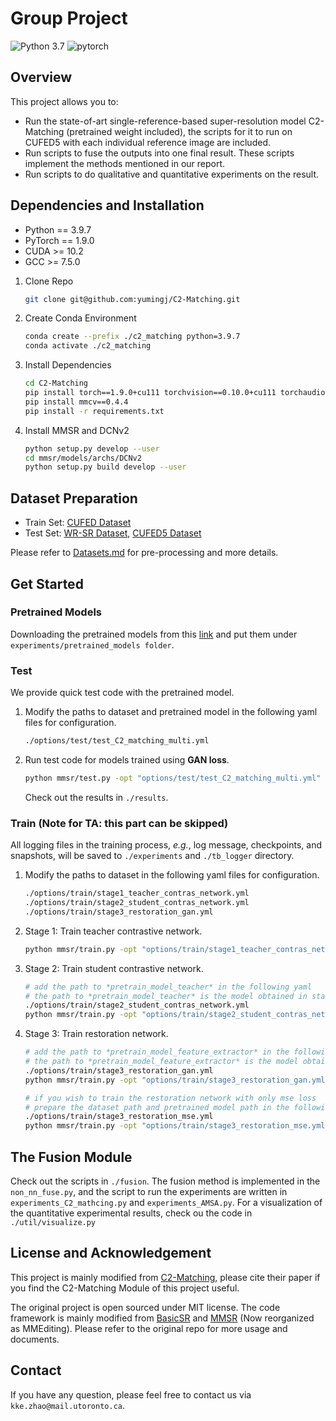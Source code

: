 # Group Project

![Python 3.7](https://img.shields.io/badge/python-3.9.7-green.svg?style=plastic)
![pytorch](https://img.shields.io/badge/pytorch-1.9.0-green.svg?style=plastic)


## Overview
This project allows you to:
- Run the state-of-art single-reference-based super-resolution model C2-Matching (pretrained weight included), the scripts for it to run on CUFED5 with each individual reference image are included.
- Run scripts to fuse the outputs into one final result. These scripts implement the methods mentioned in our report.
- Run scripts to do qualitative and quantitative experiments on the result.



## Dependencies and Installation

- Python == 3.9.7
- PyTorch == 1.9.0
- CUDA >= 10.2
- GCC >= 7.5.0


1. Clone Repo

   ```bash
   git clone git@github.com:yumingj/C2-Matching.git
   ```

1. Create Conda Environment

   ```bash
   conda create --prefix ./c2_matching python=3.9.7
   conda activate ./c2_matching
   ```

1. Install Dependencies

   ```bash
   cd C2-Matching
   pip install torch==1.9.0+cu111 torchvision==0.10.0+cu111 torchaudio==0.9.0 -f https://download.pytorch.org/whl/torch_stable.html
   pip install mmcv==0.4.4
   pip install -r requirements.txt
   ```

1. Install MMSR and DCNv2

    ```bash
    python setup.py develop --user
    cd mmsr/models/archs/DCNv2
    python setup.py build develop --user
    ```


## Dataset Preparation

- Train Set: [CUFED Dataset](https://drive.google.com/drive/folders/1hGHy36XcmSZ1LtARWmGL5OK1IUdWJi3I)
- Test Set: [WR-SR Dataset](https://drive.google.com/drive/folders/16UKRu-7jgCYcndOlGYBmo5Pp0_Mq71hP?usp=sharing), [CUFED5 Dataset](https://drive.google.com/file/d/1Fa1mopExA9YGG1RxrCZZn7QFTYXLx6ph/view)

Please refer to [Datasets.md](datasets/DATASETS.md) for pre-processing and more details.

## Get Started

### Pretrained Models
Downloading the pretrained models from this [link](https://drive.google.com/drive/folders/1dTkXMzeBrHelVQUEx5zib5MdmvqDaSd9?usp=sharing) and put them under `experiments/pretrained_models folder`.

### Test

We provide quick test code with the pretrained model.

1. Modify the paths to dataset and pretrained model in the following yaml files for configuration.

    ```bash
    ./options/test/test_C2_matching_multi.yml
    ```

1. Run test code for models trained using **GAN loss**.

    ```bash
    python mmsr/test.py -opt "options/test/test_C2_matching_multi.yml"
    ```

   Check out the results in `./results`.



### Train (Note for TA: this part can be skipped)

All logging files in the training process, *e.g.*, log message, checkpoints, and snapshots, will be saved to `./experiments` and `./tb_logger` directory.

1. Modify the paths to dataset in the following yaml files for configuration.
   ```bash
   ./options/train/stage1_teacher_contras_network.yml
   ./options/train/stage2_student_contras_network.yml
   ./options/train/stage3_restoration_gan.yml
   ```

1. Stage 1: Train teacher contrastive network.
   ```bash
   python mmsr/train.py -opt "options/train/stage1_teacher_contras_network.yml"
   ```

1. Stage 2: Train student contrastive network.
   ```bash
   # add the path to *pretrain_model_teacher* in the following yaml
   # the path to *pretrain_model_teacher* is the model obtained in stage1
   ./options/train/stage2_student_contras_network.yml
   python mmsr/train.py -opt "options/train/stage2_student_contras_network.yml"
   ```

1. Stage 3: Train restoration network.
   ```bash
   # add the path to *pretrain_model_feature_extractor* in the following yaml
   # the path to *pretrain_model_feature_extractor* is the model obtained in stage2
   ./options/train/stage3_restoration_gan.yml
   python mmsr/train.py -opt "options/train/stage3_restoration_gan.yml"

   # if you wish to train the restoration network with only mse loss
   # prepare the dataset path and pretrained model path in the following yaml
   ./options/train/stage3_restoration_mse.yml
   python mmsr/train.py -opt "options/train/stage3_restoration_mse.yml"
   ```

## The Fusion Module
Check out the scripts in `./fusion`. The fusion method is implemented in the `non_nn_fuse.py`, and the script to run the experiments are written in `experiments_C2_mathcing.py` and `experiments_AMSA.py`.
For a visualization of the quantitative experimental results, check ou the code in `./util/visualize.py`

## License and Acknowledgement
This project is mainly modified from [C2-Matching](https://github.com/yumingj/C2-Matching), please cite their paper if you find the C2-Matching Module of this project useful.

The original project is open sourced under MIT license. The code framework is mainly modified from [BasicSR](https://github.com/xinntao/BasicSR) and [MMSR](https://github.com/open-mmlab/mmediting) (Now reorganized as MMEditing). Please refer to the original repo for more usage and documents.


## Contact

If you have any question, please feel free to contact us via `kke.zhao@mail.utoronto.ca`.
